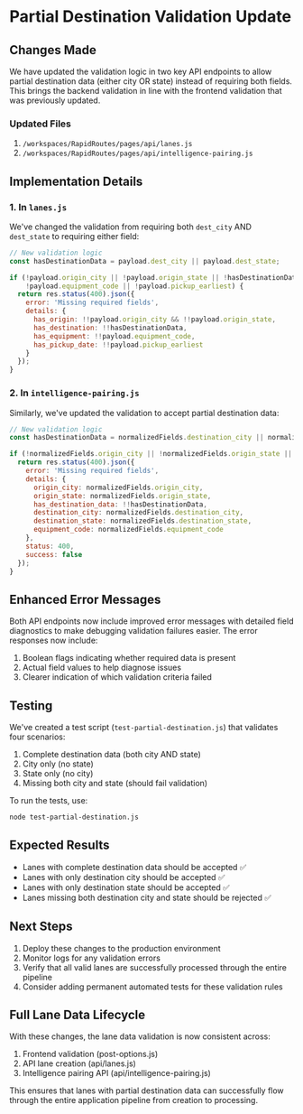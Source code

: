 # Partial Destination Validation Update

## Changes Made

We have updated the validation logic in two key API endpoints to allow partial destination data (either city OR state) instead of requiring both fields. This brings the backend validation in line with the frontend validation that was previously updated.

### Updated Files

1. `/workspaces/RapidRoutes/pages/api/lanes.js`
2. `/workspaces/RapidRoutes/pages/api/intelligence-pairing.js`

## Implementation Details

### 1. In `lanes.js`

We've changed the validation from requiring both `dest_city` AND `dest_state` to requiring either field:

```javascript
// New validation logic
const hasDestinationData = payload.dest_city || payload.dest_state;

if (!payload.origin_city || !payload.origin_state || !hasDestinationData || 
    !payload.equipment_code || !payload.pickup_earliest) {
  return res.status(400).json({ 
    error: 'Missing required fields',
    details: {
      has_origin: !!payload.origin_city && !!payload.origin_state,
      has_destination: !!hasDestinationData,
      has_equipment: !!payload.equipment_code,
      has_pickup_date: !!payload.pickup_earliest
    }
  });
}
```

### 2. In `intelligence-pairing.js`

Similarly, we've updated the validation to accept partial destination data:

```javascript
// New validation logic
const hasDestinationData = normalizedFields.destination_city || normalizedFields.destination_state;

if (!normalizedFields.origin_city || !normalizedFields.origin_state || !hasDestinationData) {
  return res.status(400).json({
    error: 'Missing required fields',
    details: { 
      origin_city: normalizedFields.origin_city, 
      origin_state: normalizedFields.origin_state,
      has_destination_data: !!hasDestinationData,
      destination_city: normalizedFields.destination_city,
      destination_state: normalizedFields.destination_state,
      equipment_code: normalizedFields.equipment_code
    },
    status: 400,
    success: false
  });
}
```

## Enhanced Error Messages

Both API endpoints now include improved error messages with detailed field diagnostics to make debugging validation failures easier. The error responses now include:

1. Boolean flags indicating whether required data is present
2. Actual field values to help diagnose issues
3. Clearer indication of which validation criteria failed

## Testing

We've created a test script (`test-partial-destination.js`) that validates four scenarios:

1. Complete destination data (both city AND state)
2. City only (no state)
3. State only (no city)
4. Missing both city and state (should fail validation)

To run the tests, use:

```bash
node test-partial-destination.js
```

## Expected Results

- Lanes with complete destination data should be accepted ✅
- Lanes with only destination city should be accepted ✅
- Lanes with only destination state should be accepted ✅
- Lanes missing both destination city and state should be rejected ✅

## Next Steps

1. Deploy these changes to the production environment
2. Monitor logs for any validation errors
3. Verify that all valid lanes are successfully processed through the entire pipeline
4. Consider adding permanent automated tests for these validation rules

## Full Lane Data Lifecycle

With these changes, the lane data validation is now consistent across:

1. Frontend validation (post-options.js)
2. API lane creation (api/lanes.js)
3. Intelligence pairing API (api/intelligence-pairing.js)

This ensures that lanes with partial destination data can successfully flow through the entire application pipeline from creation to processing.
